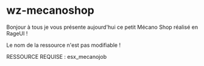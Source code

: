 # wz-mecanoshop

Bonjour à tous je vous présente aujourd'hui ce petit Mécano Shop réalisé en RageUI !

Le nom de la ressource n'est pas modifiable !

RESSOURCE REQUISE : esx_mecanojob
